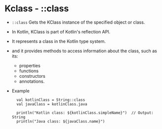 # Kclass - ::class
- `::class` Gets the KClass instance of the specified object or class.
- In Kotlin, KClass is part of Kotlin's reflection API.
- It represents a class in the Kotlin type system.
-  and it provides methods to access information about the class, such as its:
   - properties
   - functions
   - constructors
   - annotations.
   
- Example
  ```
    val kotlinClass = String::class
    val javaClass = kotlinClass.java
    
    println("Kotlin class: ${kotlinClass.simpleName}")  // Output: String
    println("Java class: ${javaClass.name}")
  ```
